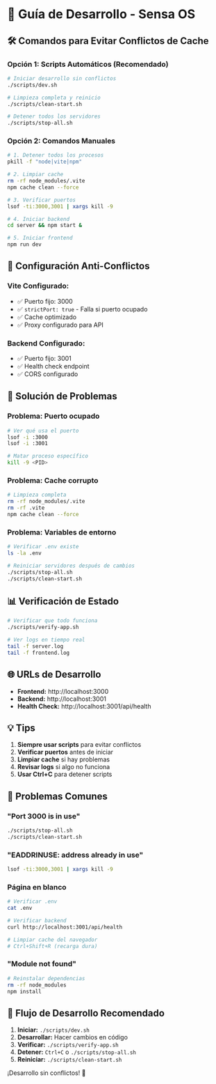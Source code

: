 # 🚀 Guía de Desarrollo - Sensa OS

## 🛠️ Comandos para Evitar Conflictos de Cache

### **Opción 1: Scripts Automáticos (Recomendado)**

```bash
# Iniciar desarrollo sin conflictos
./scripts/dev.sh

# Limpieza completa y reinicio
./scripts/clean-start.sh

# Detener todos los servidores
./scripts/stop-all.sh
```

### **Opción 2: Comandos Manuales**

```bash
# 1. Detener todos los procesos
pkill -f "node|vite|npm"

# 2. Limpiar cache
rm -rf node_modules/.vite
npm cache clean --force

# 3. Verificar puertos
lsof -ti:3000,3001 | xargs kill -9

# 4. Iniciar backend
cd server && npm start &

# 5. Iniciar frontend
npm run dev
```

## 🔧 Configuración Anti-Conflictos

### **Vite Configurado:**
- ✅ Puerto fijo: 3000
- ✅ `strictPort: true` - Falla si puerto ocupado
- ✅ Cache optimizado
- ✅ Proxy configurado para API

### **Backend Configurado:**
- ✅ Puerto fijo: 3001
- ✅ Health check endpoint
- ✅ CORS configurado

## 🐛 Solución de Problemas

### **Problema: Puerto ocupado**
```bash
# Ver qué usa el puerto
lsof -i :3000
lsof -i :3001

# Matar proceso específico
kill -9 <PID>
```

### **Problema: Cache corrupto**
```bash
# Limpieza completa
rm -rf node_modules/.vite
rm -rf .vite
npm cache clean --force
```

### **Problema: Variables de entorno**
```bash
# Verificar .env existe
ls -la .env

# Reiniciar servidores después de cambios
./scripts/stop-all.sh
./scripts/clean-start.sh
```

## 📊 Verificación de Estado

```bash
# Verificar que todo funciona
./scripts/verify-app.sh

# Ver logs en tiempo real
tail -f server.log
tail -f frontend.log
```

## 🌐 URLs de Desarrollo

- **Frontend:** http://localhost:3000
- **Backend:** http://localhost:3001
- **Health Check:** http://localhost:3001/api/health

## 💡 Tips

1. **Siempre usar scripts** para evitar conflictos
2. **Verificar puertos** antes de iniciar
3. **Limpiar cache** si hay problemas
4. **Revisar logs** si algo no funciona
5. **Usar Ctrl+C** para detener scripts

## 🚨 Problemas Comunes

### **"Port 3000 is in use"**
```bash
./scripts/stop-all.sh
./scripts/clean-start.sh
```

### **"EADDRINUSE: address already in use"**
```bash
lsof -ti:3000,3001 | xargs kill -9
```

### **Página en blanco**
```bash
# Verificar .env
cat .env

# Verificar backend
curl http://localhost:3001/api/health

# Limpiar cache del navegador
# Ctrl+Shift+R (recarga dura)
```

### **"Module not found"**
```bash
# Reinstalar dependencias
rm -rf node_modules
npm install
```

## 🎯 Flujo de Desarrollo Recomendado

1. **Iniciar:** `./scripts/dev.sh`
2. **Desarrollar:** Hacer cambios en código
3. **Verificar:** `./scripts/verify-app.sh`
4. **Detener:** `Ctrl+C` o `./scripts/stop-all.sh`
5. **Reiniciar:** `./scripts/clean-start.sh`

¡Desarrollo sin conflictos! 🎉
